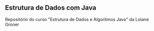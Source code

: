 ## Estrutura de Dados com Java

Repositório do curso "Estrutura de Dados e Algoritmos Java" da Loiane Groner

